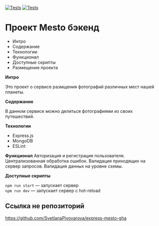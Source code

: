 [![Tests](https://github.com/yandex-praktikum/express-mesto-gha/actions/workflows/tests-13-sprint.yml/badge.svg)](https://github.com/yandex-praktikum/express-mesto-gha/actions/workflows/tests-13-sprint.yml) [![Tests](https://github.com/yandex-praktikum/express-mesto-gha/actions/workflows/tests-14-sprint.yml/badge.svg)](https://github.com/yandex-praktikum/express-mesto-gha/actions/workflows/tests-14-sprint.yml)
# Проект Mesto бэкенд

<!--
## Настройка бейджей статуса тестов
Перед началом работы над проектом рекомендуется исправить бейджи, отражающие статус прохождения тестов.
Для этого замените разметку бейджей на следующий фрагмент, подставив вместо `${имя_пользователя}` и `${имя_репозитория}` соответствующие значения.

```
[![Tests for sprint 13](https://github.com/${SvetlanaPivovarova}/${express-mesto-gha}/actions/workflows/tests-13-sprint.yml/badge.svg)](https://github.com/${SvetlanaPivovarova}/${express-mesto-gha}/actions/workflows/tests-13-sprint.yml) 

[![Tests for sprint 14](https://github.com/${имя_пользователя}/${express-mesto-gha}/actions/workflows/tests-14-sprint.yml/badge.svg)](https://github.com/${SvetlanaPivovarova}/${express-mesto-gha}/actions/workflows/tests-14-sprint.yml)
```
-->

* Интро
* Содержание
* Технологии
* Функционал
* Доступные скрипты
* Размещение проекта

**Интро**

Это проект о сервисе размщения фотографий различных мест нашей планеты.

**Содержание**

В данном сервисе можно делиться фотографиями из своих путешествий.

**Технологии**
- Express.js
- MongoDB
- ESLint

**Функционал**
Авторизация и регистрация пользователя.
Централизованная обработка ошибок.
Валидация приходящих на сервер запросов.
Валидация данных на уровне схемы.

**Доступные скрипты**

`npm run start` — запускает сервер   
`npm run dev` — запускает сервер с hot-reload

## Ссылка не репозиторий

https://github.com/SvetlanaPivovarova/express-mesto-gha
